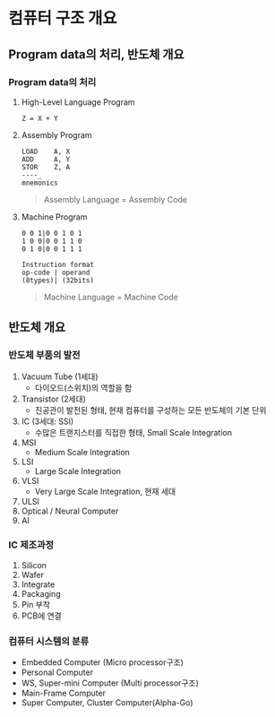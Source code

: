 # 컴퓨터 구조 개요

## Program data의 처리, 반도체 개요

### Program data의 처리

1. High-Level Language Program
    ```
    Z = X + Y
    ```

2. Assembly Program
    ```
    LOAD    A, X
    ADD     A, Y
    STOR    Z, A
    ----_
    mnemonics
    ```
    > Assembly Language = Assembly Code

3. Machine Program
    ```
    0 0 1|0 0 1 0 1
    1 0 0|0 0 1 1 0
    0 1 0|0 0 1 1 1

    Instruction format
    op-code | operand
    (8types)| (32bits)
    ```
    > Machine Language = Machine Code

## 반도체 개요

### 반도체 부품의 발전

1. Vacuum Tube (1세대)
    * 다이오드(스위치)의 역할을 함
2. Transistor (2세대)
    * 진공관이 발전된 형태, 현재 컴퓨터를 구성하는 모든 반도체의 기본 단위
3. IC (3세대: SSI)
    * 수많은 트랜지스터를 직접한 형태, Small Scale Integration
4. MSI
    * Medium Scale Integration
5. LSI
    * Large Scale Integration
6. VLSI
    * Very Large Scale Integration, 현재 세대
7. ULSI
8. Optical / Neural Computer
9. AI

### IC 제조과정

1. Silicon
2. Wafer
3. Integrate
4. Packaging
5. Pin 부착
6. PCB에 연결

### 컴퓨터 시스템의 분류

* Embedded Computer (Micro processor구조)
* Personal Computer
* WS, Super-mini Computer (Multi processor구조)
* Main-Frame Computer
* Super Computer, Cluster Computer(Alpha-Go)
